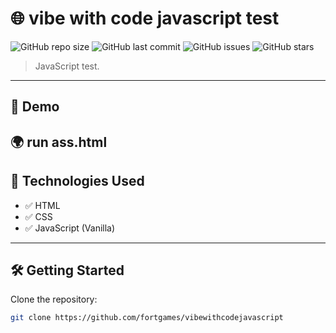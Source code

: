 # 🌐 vibe with code javascript test

![GitHub repo size](https://img.shields.io/github/repo-size/your-username/my-website)
![GitHub last commit](https://img.shields.io/github/last-commit/your-username/my-website)
![GitHub issues](https://img.shields.io/github/issues/your-username/my-website)
![GitHub stars](https://img.shields.io/github/stars/your-username/my-website?style=social)

> JavaScript test.

---

## 🚀 Demo

🌍 run ass.html
---

## 🧰 Technologies Used

- ✅ HTML
- ✅ CSS
- ✅ JavaScript (Vanilla)

---

## 🛠️ Getting Started

Clone the repository:

```bash
git clone https://github.com/fortgames/vibewithcodejavascript
